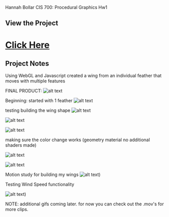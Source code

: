 Hannah Bollar
CIS 700: Procedural Graphics Hw1

## View the Project

# [Click Here](https://hanbollar.github.io/Project2-Toolbox-Functions/)

## Project Notes

Using WebGL and Javascript created a wing from an individual feather that moves with multiple features

FINAL PRODUCT:
![alt text](https://github.com/hanbollar/Project2-Toolbox-Functions/blob/master/clipsAndResources/overheadphoto.png "Full Demo")

Beginning: started with 1 feather
![alt text](https://github.com/hanbollar/Project2-Toolbox-Functions/blob/master/clipsAndResources/onefeather.png "single feather")

testing building the wing shape
![alt text](https://github.com/hanbollar/Project2-Toolbox-Functions/blob/master/clipsAndResources/wingshape1.png "shape 1")

![alt text](https://github.com/hanbollar/Project2-Toolbox-Functions/blob/master/clipsAndResources/wingshape2.png "shape 2")

![alt text](https://github.com/hanbollar/Project2-Toolbox-Functions/blob/master/clipsAndResources/wingshape3.png "shape 3")

making sure the color change works (geometry material no additional shaders made)

![alt text](https://github.com/hanbollar/Project2-Toolbox-Functions/blob/master/clipsAndResources/colorOrig.png "no color change")

![alt text](https://github.com/hanbollar/Project2-Toolbox-Functions/blob/master/clipsAndResources/colorTest.png "color test")

Motion study for building my wings
![alt text](https://github.com/hanbollar/Project2-Toolbox-Functions/blob/master/clipsAndResources/MAREY_gullMotionStudy.jpg "Motion Study"))

Testing Wind Speed functionality 

![alt text](https://github.com/hanbollar/Project2-Toolbox-Functions/blob/master/clipsAndResources/testingWindSpeed.png "Motion Study"))

NOTE: additional gifs coming later. for now you can check out the .mov's for more clips.
	